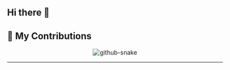 ## Hi there 👋

<!--
**Marschitect/Marschitect** is a ✨ _special_ ✨ repository because its `README.md` (this file) appears on your GitHub profile.

Here are some ideas to get you started:

- 🔭 I’m currently working on ...
- 🌱 I’m currently learning ...
- 👯 I’m looking to collaborate on ...
- 🤔 I’m looking for help with ...
- 💬 Ask me about ...
- 📫 How to reach me: ...
- 😄 Pronouns: ...
- ⚡ Fun fact: ...
-->
## 🐍 My Contributions

<div align="center">
  <picture>
    <source media="(prefers-color-scheme: dark)" srcset="https://raw.githubusercontent.com/Marschitect/Marschitect/output/github-contribution-grid-snake-dark.svg" />
    <source media="(prefers-color-scheme: light)" srcset="https://raw.githubusercontent.com/Marschitect/Marschitect/output/github-contribution-grid-snake.svg" />
    <img alt="github-snake" src="https://raw.githubusercontent.com/Marschitect/Marschitect/output/github-contribution-grid-snake.svg" />
  </picture>
</div>

<hr>
